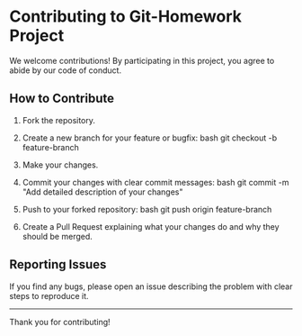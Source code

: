 # Contributing to Git-Homework Project

We welcome contributions! By participating in this project, you agree to abide by our code of conduct.

## How to Contribute
1. Fork the repository.
2. Create a new branch for your feature or bugfix:
    bash
    git checkout -b feature-branch
    
3. Make your changes.
4. Commit your changes with clear commit messages:
    bash
    git commit -m "Add detailed description of your changes"
    
5. Push to your forked repository:
    bash
    git push origin feature-branch
    
6. Create a Pull Request explaining what your changes do and why they should be merged.

## Reporting Issues
If you find any bugs, please open an issue describing the problem with clear steps to reproduce it.

---

Thank you for contributing!